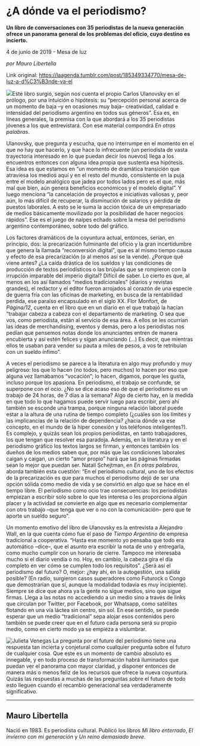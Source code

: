 # ¿A dónde va el periodismo?

**Un libro de conversaciones con 35 periodistas de la nueva generación ofrece un panorama general de los problemas del oficio, cuyo destino es incierto.**

4 de junio de 2019 - Mesa de luz

_por Mauro Libertella_

Link original: https://laagenda.tumblr.com/post/185349334770/mesa-de-luz-a-d%C3%B3nde-va-el

![](https://64.media.tumblr.com/ecab2f620f5f1b8ba76a18e55c8cfd29/8bfc341cf7c5c68f-9c/s500x750/867650f07576b7d39422e40ca73e6317dbd7066d.jpg)Este libro surgió, según nos cuenta el
propio Carlos Ulanovsky en el prólogo, por una intuición o
hipótesis: su “percepción
personal acerca de un momento de baja –y en ocasiones muy baja–
creatividad, calidad e intensidad del periodismo argentino en todos
sus géneros”. Esa es, en líneas generales, la premisa con la
que abordará a los 35 periodistas jóvenes a los que entrevistará.
Con ese material compondrá *En
otras palabras*.


 Ulanovsky, que pregunta y escucha, que
no interrumpe en el momento en el que no hay que hacerlo, y que hace
lo infrecuente (un periodista de vasta trayectoria interesado en lo
que puedan decir los nuevos) llega a los encuentros entonces con
alguna idea propia que sustenta esa hipótesis. Esa idea es que
estamos en “un momento de dramática transición que atraviesa
los medios aquí y en el resto del mundo, consistente en la puja
entre el modelo analógico que jadea por todos lados pero es el que,
más mal que bien, aún genera beneficios económicos y el modelo
digital”. Y luego menciona “la cancelación de proyectos e
iniciativas valiosas y, peor aún, lo más difícil de recuperar, la
disminución de salarios y pérdida de puestos laborales. A esto se
le suma la acción tóxica de un empresariado de medios básicamente
movilizado por la posibilidad de hacer negocios rápidos”. Ese
es el juego de naipes echado sobre la mesa del periodismo argentino
contemporáneo, sobre todo del gráfico.


 Los factores dramáticos de la
coyuntura actual, entonces, serían, en principio, dos: la
precarización fulminante del oficio y la gran incertidumbre que
genera la llamada “reconversión digital”, que es al mismo
tiempo causa y efecto de esa precarización (o al menos así se la
vende). ¿Porque qué viene antes? ¿La caída drástica de los
sueldos y las condiciones de producción de textos periodísticos o
las brújulas que se rompieron con la irrupción imparable del
imperio digital? Difícil de saber. Lo cierto es que, al menos en
los así llamados “medios tradicionales” (diarios y
revistas grandes), el redactor y el editor fueron arrojados al corazón
de una especie de guerra fría con las oficinas de marketing, en busca de la rentabilidad perdida, ese paraíso encapsulado en el siglo XX. Flor
Monfort, de *Página/12*,
cuenta en el libro que en un diario en el que trabajó la hacían
“trabajar cabeza a cabeza con el departamento de marketing. O
sea que vos, como periodista, están al servicio de esa área. A
ellos se les ocurrían las ideas de merchandising, eventos y demás,
pero a los periodistas nos pedían que pensemos notas donde los
anunciantes entren de manera encubierta y así estén felices y sigan
anunciando (…) Es decir, que mientras ellos te usaban para vender
su pauta a miles de pesos, a vos te retribuían con un sueldo
ínfimo”.


 A veces el periodismo se parece a la
literatura en algo muy profundo y muy peligroso: los que lo hacen (no
todos, pero muchos) lo hacen por eso que alguna vez llamábamos
“vocación”; lo hacen, digamos, porque les gusta, incluso
porque los apasiona. En periodismo, el trabajo se confunde, se
superpone con el ocio. ¿No se dice acaso eso de que el periodismo es
un trabajo de 24 horas, de 7 días a la semana? Algo de cierto hay,
en la medida en que todo lo que hagamos puede servir luego para
escribir, pero ahí también se esconde una trampa, porque ninguna
relación laboral puede estar a la altura de una rutina de tiempo
completo (¿cuáles son los límites y las implicancias de la
relación de dependencia? ¿hacia dónde va ese concepto, en el mundo
de la hiper conexión y los teléfonos inteligentes?). Es complejo, y quizás sean los propios
periodistas, en tanto trabajadores, los que tengan que resolver esa
paradoja. Además,
en la literatura y en el periodismo gráfico los textos largos se
firman, y entonces también los dueños de los medios saben que, por
más que las condiciones laborales caigan y caigan, un cierto “amor
propio” hará que las páginas firmadas sean lo mejor que puedan
ser. Natalí Schejtman, en *En
otras palabras*, aborda
también esta cuestión: “En el periodismo cultural, uno de los
efectos de la precarización es que para muchos el periodismo dejó
de ser una opción sólida como medio de vida y se convirtió en algo
que se hace en el tiempo libre. El periodismo como ocio trae
consecuencias: los periodistas empiezan a escribir solo sobre lo que
les interesa o les proporciona algún placer y la actividad se
convierte en algo que es necesario complementar con otro trabajo –que
tenga que ver o no con la comunicación– pero que te aporte un
sueldo seguro”. 



 Un momento emotivo del libro de
Ulanovsky es la entrevista a Alejandro Wall, en la que cuenta cómo
fue el paso de *Tiempo Argentino* de empresa tradicional a cooperativa.
“Hasta ese momento yo pensaba que todo era automático –dice–,
que el asunto era escribir la nota de uno y entregarla, como mucho
cumplir con un horario de cierre. Tampoco me interesaba mucho si el
diario vendía o no. Hoy, en cambio, la cabeza gira el día completo
en ver cómo se cumplen todo los requisitos”. ¿Será así el
periodismo del futuro? O, mejor: ¿hay ahí, en la autogestión, una
salida posible? (En radio, surgieron casos superadores como Futurock
o Congo que demostrarían que sí, aunque la modalidad todavía es muy incipiente). Siempre se dice que ahora ya la
gente no sigue medios, sino que sigue firmas. Llega a las notas no
accediendo a un medio sino a través de links que circulan por
Twitter, por Facebook, por Whatsapp, como satélites flotando en una
vía láctea sin centro, sin sol. En ese sentido, se puede esperar
que un medio “tradicional” sepa alojar esos contenidos pero
también se puede creer que en el futuro cada persona será su propio
medio, como en cierto modo ya se empieza a vislumbrar.

![Julieta Venegas](https://64.media.tumblr.com/c355ad337cfe35417db486526f7598a6/8bfc341cf7c5c68f-53/s250x400/a4affe1308087675fd80e8a40555b749e0f4d155.jpg)
 La pregunta por el futuro del
periodismo tiene una respuesta tan incierta y conjetural como
cualquier pregunta sobre el futuro de cualquier cosa. Que este es un
momento de cambio absoluto es innegable, y en todo proceso de
transformación habrá iluminados que puedan ver el panorama con
mayor claridad, y disponer entonces de manera más o menos feliz de
los recursos que ofrece la nueva coyuntura. Quizás las respuestas a
muchas de las preguntas sobre el futuro de todo esto lleguen cuando
el recambio generacional sea verdaderamente significativo.



---

 Mauro Libertella
-----------------

 Nació en 1983. Es periodista cultural. Publicó los libros *Mi libro enterrado*, *El invierno con mi generación* y *Un reino demasiado breve*. 


